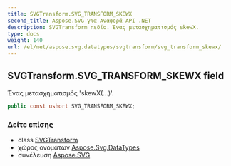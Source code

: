 ```yaml
---
title: SVGTransform.SVG_TRANSFORM_SKEWX
second_title: Aspose.SVG για Αναφορά API .NET
description: SVGTransform πεδίο. Ένας μετασχηματισμός skewX.
type: docs
weight: 140
url: /el/net/aspose.svg.datatypes/svgtransform/svg_transform_skewx/
---
```

## SVGTransform.SVG_TRANSFORM_SKEWX field

Ένας μετασχηματισμός 'skewX(…)'.

```csharp
public const ushort SVG_TRANSFORM_SKEWX;
```

### Δείτε επίσης

* class [SVGTransform](../)
* χώρος ονομάτων [Aspose.Svg.DataTypes](../../svgtransform/)
* συνέλευση [Aspose.SVG](../../../)


